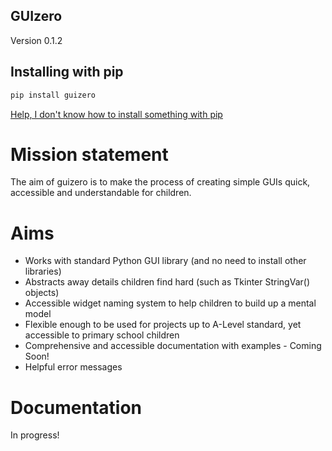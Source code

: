 ## GUIzero

Version 0.1.2

## Installing with pip

```bash 
pip install guizero
```
[Help, I don't know how to install something with pip](http://catcatcode.com/blog/installing-python-packages-with-pip/)

# Mission statement
The aim of guizero is to make the process of creating simple GUIs quick, accessible and understandable for children.

# Aims
* Works with standard Python GUI library (and no need to install other libraries)
* Abstracts away details children find hard (such as Tkinter StringVar() objects)
* Accessible widget naming system to help children to build up a mental model
* Flexible enough to be used for projects up to A-Level standard, yet accessible to primary school children
* Comprehensive and accessible documentation with examples - Coming Soon!
* Helpful error messages

# Documentation

In progress!

